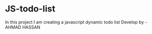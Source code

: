 # JS-todo-list
In this project I am creating a javascript dynamic todo list
Develop by - AHMAD HASSAN